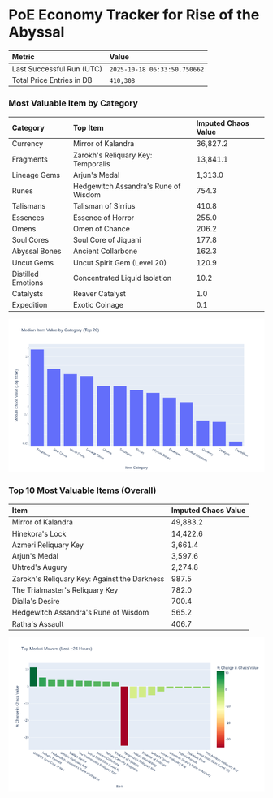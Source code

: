 # PoE Economy Tracker for Rise of the Abyssal

<!-- START_MAINTENANCE -->
| Metric | Value |
|:---|:---|
| Last Successful Run (UTC) | `2025-10-18 06:33:50.750662` |
| Total Price Entries in DB | `410,308` |

<!-- END_MAINTENANCE -->

<!-- START_DATAFRAME_DEBUG -->
<!-- END_DATAFRAME_DEBUG -->

<!-- START_CATEGORY_ANALYSIS -->
### Most Valuable Item by Category
| Category | Top Item | Imputed Chaos Value |
| :--- | :--- | :--- |
| Currency | Mirror of Kalandra | 36,827.2 |
| Fragments | Zarokh's Reliquary Key: Temporalis | 13,841.1 |
| Lineage Gems | Arjun's Medal | 1,313.0 |
| Runes | Hedgewitch Assandra's Rune of Wisdom | 754.3 |
| Talismans | Talisman of Sirrius | 410.8 |
| Essences | Essence of Horror | 255.0 |
| Omens | Omen of Chance | 206.2 |
| Soul Cores | Soul Core of Jiquani | 177.8 |
| Abyssal Bones | Ancient Collarbone | 162.3 |
| Uncut Gems | Uncut Spirit Gem (Level 20) | 120.9 |
| Distilled Emotions | Concentrated Liquid Isolation | 10.2 |
| Catalysts | Reaver Catalyst | 1.0 |
| Expedition | Exotic Coinage | 0.1 |


![Category Analysis Chart](charts/category_analysis.png)
<!-- END_ANALYSIS -->

<!-- START_ANALYSIS -->
### Top 10 Most Valuable Items (Overall)
| Item | Imputed Chaos Value |
| :--- | :--- |
| Mirror of Kalandra | 49,883.2 |
| Hinekora's Lock | 14,422.6 |
| Azmeri Reliquary Key | 3,661.4 |
| Arjun's Medal | 3,597.6 |
| Uhtred's Augury | 2,274.8 |
| Zarokh's Reliquary Key: Against the Darkness | 987.5 |
| The Trialmaster's Reliquary Key | 782.0 |
| Dialla's Desire | 700.4 |
| Hedgewitch Assandra's Rune of Wisdom | 565.2 |
| Ratha's Assault | 406.7 |


![Market Movers Chart](charts/market_movers.png)
<!-- END_ANALYSIS -->
